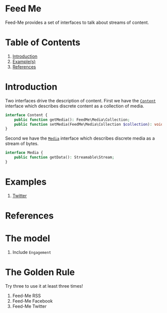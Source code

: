 # Feed Me
Feed-Me provides a set of interfaces to talk about streams of content.

# Table of Contents
1. [Introduction](#introduction)
2. [Example(s)](#examples)
3.  [References](#references)

# Introduction
Two interfaces drive the description of content.
First we have the [`Content`](src/Content.php) interface which describes discrete content as a collection of media.

```php
interface Content {
	public function getMedia(): FeedMe\Media\Collection;
	public function setMedia(FeedMe\Media\Collection $collection): void;
}
```

Second we have the [`Media`](src/Media.php) interface which describes discrete media as a stream of bytes.

```php
interface Media {
	public function getData(): Streamable\Stream;
}
```

# Examples
1. [Twitter](examples/Twitter)

# References

# The model
1. Include `Engagement`

# The Golden Rule
Try three to use it at least three times!
1. Feed-Me RSS
2. Feed-Me Facebook
3. Feed-Me Twitter

